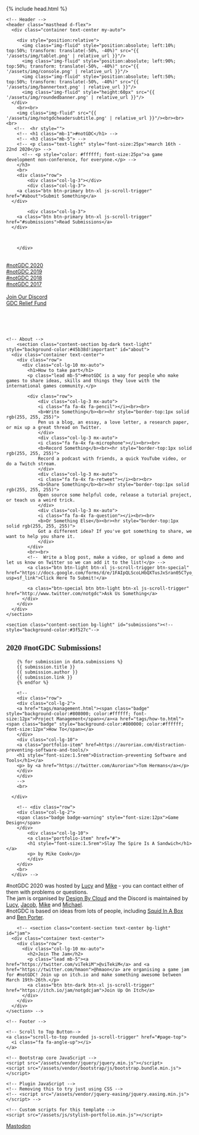 <!DOCTYPE html>
<html lang="en">
<head>
{% include head.html %}


  </head>

  <body id="page-top">
<!--      Navigation
    <a class="menu-toggle rounded" href="#">
      <i class="fa fa-bars"></i>
    </a>
    <nav id="sidebar-wrapper">
      <ul class="sidebar-nav">
        <li class="sidebar-brand">
          <a class="js-scroll-trigger" href="#page-top">#notGDC</a>
        </li>
        <li class="sidebar-nav-item">
          <a class="js-scroll-trigger" href="#page-top">Coming Soon</a>
        </li>
      </ul>
    </nav> -->

    <!-- Header -->
    <header class="masthead d-flex">
      <div class="container text-center my-auto">

        <div style="position:relative">
          <img class="img-fluid" style="position:absolute; left:10%; top:50%; transform: translate(-50%, -40%)" src="{{ '/assets/img/tablet.png' | relative_url }}"/>
          <img class="img-fluid" style="position:absolute; left:90%; top:50%; transform: translate(-50%, -40%)" src="{{ '/assets/img/console.png' | relative_url }}"/>
          <img class="img-fluid" style="position:absolute; left:50%; top:50%; transform: translate(-50%, -40%)" src="{{ '/assets/img/bannertext.png' | relative_url }}"/>
          <img class="img-fluid" style="height:60px" src="{{ '/assets/img/roundedbanner.png' | relative_url }}"/>
      </div>
        <br><br>
        <img class="img-fluid" src="{{ '/assets/img/notgdcheadersubtitle.png' | relative_url }}"/><br><br><br>
       <!--  <hr style="">
        <!-- <h1 class="mb-1">#notGDC</h1> -->
        <!-- <h3 class="mb-5"> -->
        <!-- <p class="text-light" style="font-size:25px">march 16th - 22nd 2020</p> -->
          <!-- <p style="color: #ffffff; font-size:25px">a game development non-conference, for everyone.</p> -->
        </h3>
        <br>
        <div class="row">
            <div class="col-lg-3"></div>
            <div class="col-lg-3">
        <a class="btn btn-primary btn-xl js-scroll-trigger" href="#about">Submit Something</a>
      </div>

            <div class="col-lg-3">
        <a class="btn btn-primary btn-xl js-scroll-trigger" href="#submissions">Read Submissions</a>
      </div>



        </div>
<br>
<div class="row">
    <div class="col-lg-2"></div>
<div class="col-lg-2">
<a class="btn btn-primary js-scroll-trigger btn-block" href="2020/index.html">#notGDC 2020</a>
</div>
<div class="col-lg-2">
<a class="btn btn-primary js-scroll-trigger btn-block" href="2019/index.html">#notGDC 2019</a>
</div>
<div class="col-lg-2">
<a class="btn btn-primary js-scroll-trigger btn-block" href="2018/index.html">#notGDC 2018</a>
</div>
<div class="col-lg-2">
<a class="btn btn-primary js-scroll-trigger" href="https://eigenbom.github.io/notgdc2017/">#notGDC 2017</a>
</div>

</div>
<br>

<div class="row">
    <div class="col-lg-4"></div>


<div class="col-lg-2">
<a class="btn btn-primary js-scroll-trigger" href="https://discordapp.com/invite/HxgBRb2">Join Our Discord</a>
</div>

<div class="col-lg-2">
<a class="btn btn-primary js-scroll-trigger" href="https://wingsfund.me/gdcrelief">GDC Relief Fund</a>
</div>


</div>
<br><br>
        <!-- <a class="btn btn-primary btn-xl js-scroll-trigger" href="#jam">Join The Jam</a> --><br><br>
<!--
        <div class="row">
          <div class="col-lg-3 mx-auto"></div>
            <div class="col-lg-3 mx-auto">

        <a class="btn btn-primary btn-xl js-scroll-trigger btn-block" href="https://eigenbom.github.io/notgdc2017/">#notGDC 2017</a>
        </div>

            <div class="col-lg-3 mx-auto">
        <a class="btn btn-primary btn-xl js-scroll-trigger btn-block" href="../2018">#notGDC 2018</a>
        </div>
        <div class="col-lg-3 mx-auto"></div>
</div> -->
      </div>
      <div class="overlay"></div>
    </header>

    <!-- About -->
        <section class="content-section bg-dark text-light" style="background-color:#45b38d!important" id="about">
      <div class="container text-center">
        <div class="row">
          <div class="col-lg-10 mx-auto">
            <h1>How to take part</h1>
            <p class="lead mb-5">#notGDC is a way for people who make games to share ideas, skills and things they love with the international games community.</p>

            <div class="row">
                <div class="col-lg-3 mx-auto">
                <i class="fa fa-4x fa-pencil"></i><br><br>
                <b>Write Something</b><br><hr style="border-top:1px solid rgb(255, 255, 255)">
                Pen us a blog, an essay, a love letter, a research paper, or mix up a great thread on Twitter.
                </div>
                <div class="col-lg-3 mx-auto">
                <i class="fa fa-4x fa-microphone"></i><br><br>
                <b>Record Something</b><br><hr style="border-top:1px solid rgb(255, 255, 255)">
                Record a podcast with friends, a quick YouTube video, or do a Twitch stream.
                </div>
                <div class="col-lg-3 mx-auto">
                <i class="fa fa-4x fa-retweet"></i><br><br>
                <b>Share Something</b><br><hr style="border-top:1px solid rgb(255, 255, 255)">
                Open source some helpful code, release a tutorial project, or teach us a weird trick.
                </div>
                <div class="col-lg-3 mx-auto">
                <i class="fa fa-4x fa-question"></i><br><br>
                <b>Or Something Else</b><br><hr style="border-top:1px solid rgb(255, 255, 255)">
                Got a different idea? If you've got something to share, we want to help you share it.
                </div>
            </div>
            <br><br>
            <!--  Write a blog post, make a video, or upload a demo and let us know on Twitter so we can add it to the list!</p> -->
            <a class="btn btn-light btn-xl js-scroll-trigger btn-special" href="https://docs.google.com/forms/d/e/1FAIpQLScoLHbQXTusJxSran05CTyo_G7vOSCRwxQYylODH547Jp77fg/viewform?usp=sf_link">Click Here To Submit!</a>

            <a class="btn-special btn btn-light btn-xl js-scroll-trigger" href="http://www.twitter.com/notgdc">Ask Us Something</a>
          </div>
        </div>
      </div>
    </section>

    <section class="content-section bg-light" id="submissions"><!--style="background-color:#3f527c"-->
<div class="container">
        <div class="content-section-heading text-center">
          <h2 class="mb-5" style="font-family:Lilita One">2020 #notGDC Submissions!</h2>
        </div>
        <!--
        <div class="row">
        <div class="col-lg-2">
        <span class="badge badge-success" style="font-size:12px">Motivation</span>
        </div>
        <div class="col-lg-10">
        <a class="portfolio-item" href="link">
        <h1 style="font-size:1.5rem">title</h1></a>
        <p> by author</p>
        </div>
        </div>
        <br>
        -->


		{% for submission in data.submissions %}
		{{ submission.title }}
		{{ submission.author }}
		{{ submission.link }}
		{% endfor %}
        
		<!--
        <div class="row">
        <div class="col-lg-2">
        <a href="tags/management.html"><span class="badge" style="background-color:#808000; color:#ffffff; font-size:12px">Project Management</span></a><a href="tags/how-to.html"><span class="badge" style="background-color:#800000; color:#ffffff; font-size:12px">How To</span></a>
        </div>
        <div class="col-lg-10">
        <a class="portfolio-item" href=https://auroriax.com/distraction-preventing-software-and-tools/>
        <h1 style="font-size:1.5rem">Distraction-preventing Software and Tools</h1></a>
        <p> by <a href="https://twitter.com/Auroriax">Tom Hermans</a></p>
        </div>
        </div>
		-->
        <br>

      </div>

        <!-- <div class="row">
        <div class="col-lg-2">
        <span class="badge badge-warning" style="font-size:12px">Game Design</span>
        </div>
            <div class="col-lg-10">
            <a class="portfolio-item" href="#">
            <h1 style="font-size:1.5rem">Slay The Spire Is A Sandwich</h1></a>
            <p> by Mike Cook</p>
            </div>
        </div>
        <br>
      </div> -->
<p class="text-center text-muted small mb-0">#notGDC 2020 was hosted by <a href="https://twitter.com/lucyamorris">Lucy</a> and <a href="https://twitter.com/mtrc">Mike</a> - you can contact either of them with problems or questions.<br> The jam is organised by <a href="https://twitter.com/DesignByCloud">Design By Cloud</a> and the Discord is maintained by <a href="https://twitter.com/lucyamorris">Lucy</a>, <a href="https://twitter.com/itscurlyx">Jacob</a>, <a href="https://twitter.com/vitekim">Mike</a> and <a href="https://twitter.com/DesignByCloud">Michael</a>.<br> #notGDC is based on ideas from lots of people, including <a href="https://twitter.com/squidinabox/status/176983168027598848">Squid In A Box</a> and <a href="https://eigenbom.github.io/notgdc2017/">Ben Porter</a>.</p>
    </section>

        <!-- <section class="content-section text-center bg-light" id="jam">
      <div class="container text-center">
        <div class="row">
          <div class="col-lg-10 mx-auto">
            <h2>Join The Jam</h2>
            <p class="lead mb-5"><a href="https://twitter.com/viTekiM">@viTekiM</a> and <a href="https://twitter.com/hmaon">@hmaon</a> are organising a game jam for #notGDC! Join up on itch.io and make something awesome between March 19th-26th.</p>
            <a class="btn btn-dark btn-xl js-scroll-trigger" href="https://itch.io/jam/notgdcjam">Join Up On Itch</a>
          </div>
        </div>
      </div>
    </section> -->

    <!-- Footer -->
<!--     <footer class="footer text-center">
      <div class="container">
        <ul class="list-inline mb-5">
          <li class="list-inline-item">
            <a class="social-link rounded-circle text-white mr-3" href="#">
              <i class="icon-social-facebook"></i>
            </a>
          </li>
          <li class="list-inline-item">
            <a class="social-link rounded-circle text-white mr-3" href="#">
              <i class="icon-social-twitter"></i>
            </a>
          </li>
          <li class="list-inline-item">
            <a class="social-link rounded-circle text-white" href="#">
              <i class="icon-social-github"></i>
            </a>
          </li>
        </ul>
<p class="text-muted small mb-0">Background Image: Luc Legay</p>
      </div>
    </footer> -->



    <!-- Scroll to Top Button-->
    <a class="scroll-to-top rounded js-scroll-trigger" href="#page-top">
      <i class="fa fa-angle-up"></i>
    </a>

    <!-- Bootstrap core JavaScript -->
    <script src="/assets/vendor/jquery/jquery.min.js"></script>
    <script src="/assets/vendor/bootstrap/js/bootstrap.bundle.min.js"></script>

    <!-- Plugin JavaScript -->
	<!-- Removing this to try just using CSS -->
    <!-- <script src="/assets/vendor/jquery-easing/jquery.easing.min.js"></script> -->

    <!-- Custom scripts for this template -->
    <script src="/assets/js/stylish-portfolio.min.js"></script>

<a rel="me" href="https://mastodon.gamedev.place/@notgdc">Mastodon</a>

  </body>
</html>
